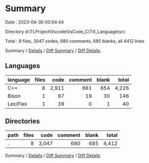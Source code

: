 # Summary

Date : 2023-04-30 00:04:44

Directory d:\\TLProject\\Vscode\\VsCode_C\\Till_Language\\src

Total : 8 files,  3047 codes, 680 comments, 685 blanks, all 4412 lines

Summary / [Details](details.md) / [Diff Summary](diff.md) / [Diff Details](diff-details.md)

## Languages
| language | files | code | comment | blank | total |
| :--- | ---: | ---: | ---: | ---: | ---: |
| C++ | 6 | 2,911 | 661 | 654 | 4,226 |
| Bison | 1 | 97 | 19 | 30 | 146 |
| Lex/Flex | 1 | 39 | 0 | 1 | 40 |

## Directories
| path | files | code | comment | blank | total |
| :--- | ---: | ---: | ---: | ---: | ---: |
| . | 8 | 3,047 | 680 | 685 | 4,412 |

Summary / [Details](details.md) / [Diff Summary](diff.md) / [Diff Details](diff-details.md)